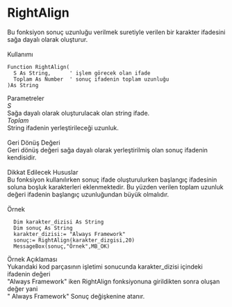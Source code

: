 # RightAlign

Bu fonksiyon sonuç uzunluğu verilmek suretiyle verilen bir karakter ifadesini sağa dayalı olarak oluşturur.\
\
Kullanımı

```
Function RightAlign(
  S As String,      ' işlem görecek olan ifade
  Toplam As Number  ' sonuç ifadenin toplam uzunluğu
)As String
```

Parametreler\
_S_\
Sağa dayalı olarak oluşturulacak olan string ifade.\
_Toplam_\
String ifadenin yerleştirileceği uzunluk.\
\
Geri Dönüş Değeri\
Geri dönüş değeri sağa dayalı olarak yerleştirilmiş olan sonuç ifadenin kendisidir.\
\
Dikkat Edilecek Hususlar\
Bu fonksiyon kullanılırken sonuç ifade oluşturulurken başlangıç ifadesinin soluna boşluk karakterleri eklenmektedir. Bu yüzden verilen toplam uzunluk değeri ifadenin başlangıç uzunluğundan büyük olmalıdır.\
\
Örnek

```
  Dim karakter_dizisi As String
  Dim sonuç As String
  karakter_dizisi:= "Always Framework"
  sonuç:= RightAlign(karakter_dizgisi,20) 
  MessageBox(sonuç,"Örnek",MB_OK)
```

Örnek Açıklaması\
Yukarıdaki kod parçasının işletimi sonucunda karakter\_dizisi içindeki ifadenin değeri\
"Always Framework" iken RightAlign fonksiyonuna girildikten sonra oluşan değer yani\
" Always Framework" Sonuç değişkenine atanır.
